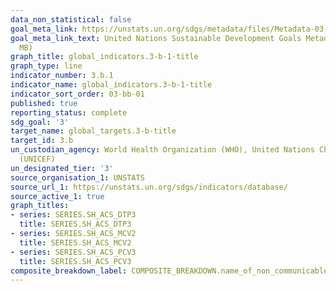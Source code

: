 ```yaml
---
data_non_statistical: false
goal_meta_link: https://unstats.un.org/sdgs/metadata/files/Metadata-03-0b-01.pdf
goal_meta_link_text: United Nations Sustainable Development Goals Metadata (PDF 4.0
  MB)
graph_title: global_indicators.3-b-1-title
graph_type: line
indicator_number: 3.b.1
indicator_name: global_indicators.3-b-1-title
indicator_sort_order: 03-bb-01
published: true
reporting_status: complete
sdg_goal: '3'
target_name: global_targets.3-b-title
target_id: 3.b
un_custodian_agency: World Health Organization (WHO), United Nations Children’s Fund
  (UNICEF)
un_designated_tier: '3'
source_organisation_1: UNSTATS
source_url_1: https://unstats.un.org/sdgs/indicators/database/
source_active_1: true
graph_titles:
- series: SERIES.SH_ACS_DTP3
  title: SERIES.SH_ACS_DTP3
- series: SERIES.SH_ACS_MCV2
  title: SERIES.SH_ACS_MCV2
- series: SERIES.SH_ACS_PCV3
  title: SERIES.SH_ACS_PCV3
composite_breakdown_label: COMPOSITE_BREAKDOWN.name_of_non_communicable_disease
---
```


